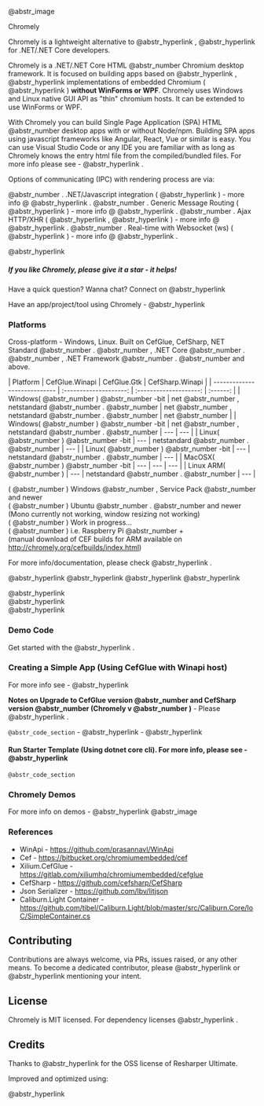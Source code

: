 @abstr_image 

Chromely

Chromely is a lightweight alternative to @abstr_hyperlink , @abstr_hyperlink for .NET/.NET Core developers.

Chromely is a .NET/.NET Core HTML @abstr_number Chromium desktop framework. It is focused on building apps based on @abstr_hyperlink , @abstr_hyperlink implementations of embedded Chromium ( @abstr_hyperlink ) **without WinForms or WPF**. Chromely uses Windows and Linux native GUI API as "thin" chromium hosts. It can be extended to use WinForms or WPF. 

With Chromely you can build Single Page Application (SPA) HTML @abstr_number desktop apps with or without Node/npm. Building SPA apps using javascript frameworks like Angular, React, Vue or similar is easy. You can use Visual Studio Code or any IDE you are familiar with as long as Chromely knows the entry html file from the compiled/bundled files. For more info please see - @abstr_hyperlink .

Options of communicating (IPC) with rendering process are via:

@abstr_number . .NET/Javascript integration ( @abstr_hyperlink ) - more info @ @abstr_hyperlink . @abstr_number . Generic Message Routing ( @abstr_hyperlink ) - more info @ @abstr_hyperlink . @abstr_number . Ajax HTTP/XHR ( @abstr_hyperlink , @abstr_hyperlink ) - more info @ @abstr_hyperlink . @abstr_number . Real-time with Websocket (ws) ( @abstr_hyperlink ) - more info @ @abstr_hyperlink .

@abstr_hyperlink 

##### If you like Chromely, please give it a star - it helps!

Have a quick question? Wanna chat? Connect on @abstr_hyperlink 

Have an app/project/tool using Chromely - @abstr_hyperlink 

### Platforms

Cross-platform - Windows, Linux. Built on CefGlue, CefSharp, NET Standard @abstr_number . @abstr_number , .NET Core @abstr_number . @abstr_number , .NET Framework @abstr_number . @abstr_number and above.

| Platform | CefGlue.Winapi | CefGlue.Gtk | CefSharp.Winapi | | ---------------------------- | :--------------------: | :--------------------: | :------: | | Windows( @abstr_number ) @abstr_number -bit | net @abstr_number , netstandard @abstr_number . @abstr_number | net @abstr_number , netstandard @abstr_number . @abstr_number | net @abstr_number | | Windows( @abstr_number ) @abstr_number -bit | net @abstr_number , netstandard @abstr_number . @abstr_number | --- | --- | | Linux( @abstr_number ) @abstr_number -bit | --- | netstandard @abstr_number . @abstr_number | --- | | Linux( @abstr_number ) @abstr_number -bit | --- | netstandard @abstr_number . @abstr_number | --- | | MacOSX( @abstr_number ) @abstr_number -bit | --- | --- | --- | | Linux ARM( @abstr_number ) | --- | netstandard @abstr_number . @abstr_number | --- |

( @abstr_number ) Windows @abstr_number , Service Pack @abstr_number and newer   
( @abstr_number ) Ubuntu @abstr_number . @abstr_number and newer   
(Mono currently not working, window resizing not working)   
( @abstr_number ) Work in progress...   
( @abstr_number ) i.e. Raspberry Pi @abstr_number +   
(manual download of CEF builds for ARM available on http://chromely.org/cefbuilds/index.html) 

For more info/documentation, please check @abstr_hyperlink . 

@abstr_hyperlink @abstr_hyperlink @abstr_hyperlink @abstr_hyperlink 

@abstr_hyperlink   
@abstr_hyperlink   
@abstr_hyperlink 

### Demo Code

Get started with the @abstr_hyperlink . 

### Creating a Simple App (Using CefGlue with Winapi host)

For more info see - @abstr_hyperlink 

**Notes on Upgrade to CefGlue version @abstr_number and CefSharp version @abstr_number (Chromely v @abstr_number )** \- Please @abstr_hyperlink .

`@abstr_code_section` \- @abstr_hyperlink \- @abstr_hyperlink 

#### Run Starter Template (Using dotnet core cli). For more info, please see - @abstr_hyperlink 

`@abstr_code_section`

### Chromely Demos

For more info on demos - @abstr_hyperlink @abstr_image 

### References

  * WinApi - https://github.com/prasannavl/WinApi
  * Cef - https://bitbucket.org/chromiumembedded/cef
  * Xilium.CefGlue - https://gitlab.com/xiliumhq/chromiumembedded/cefglue
  * CefSharp - https://github.com/cefsharp/CefSharp
  * Json Serializer - https://github.com/lbv/litjson
  * Caliburn.Light Container - https://github.com/tibel/Caliburn.Light/blob/master/src/Caliburn.Core/IoC/SimpleContainer.cs



## Contributing

Contributions are always welcome, via PRs, issues raised, or any other means. To become a dedicated contributor, please @abstr_hyperlink or @abstr_hyperlink mentioning your intent.

## License

Chromely is MIT licensed. For dependency licenses @abstr_hyperlink .

## Credits

Thanks to @abstr_hyperlink for the OSS license of Resharper Ultimate.

Improved and optimized using:

@abstr_hyperlink 
